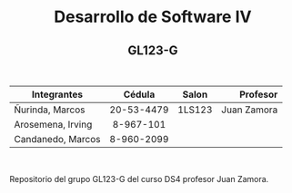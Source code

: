 <h1 align="center">
  <br>
  Desarrollo de Software IV
  <br>
</h1>

<h2 align="center">GL123-G</h2>
<br>
<div align="center">

|Integrantes|Cédula|Salon|Profesor
|-|:-:|:-:|-:|
|Ñurinda, Marcos|20-53-4479|1LS123|Juan Zamora
|Arosemena, Irving|8-967-101|
|Candanedo, Marcos|8-960-2099|
</div>

<br>

Repositorio del grupo GL123-G del curso DS4 profesor Juan Zamora.